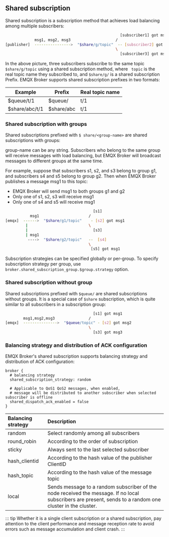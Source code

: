 ## Shared subscription

Shared subscription is a subscription method that achieves load balancing among multiple subscribers:

```bash
                                                   [subscriber1] got msg1
             msg1, msg2, msg3                    /
[publisher]  ---------------->  "$share/g/topic"  -- [subscriber2] got msg2
                                                 \
                                                   [subscriber3] got msg3
```

In the above picture, three subscribers subscribe to the same topic `$share/g/topic` using a shared subscription method, where ` topic` is the real topic name they subscribed to, and `$share/g/` is a shared subscription Prefix. EMQX Broker supports shared subscription prefixes in two formats:

| Example         | Prefix      | Real topic name |
| --------------- | ----------- | --------------- |
| $queue/t/1      | $queue/     | t/1             |
| $share/abc/t/1  | $share/abc  | t/1             |


### Shared subscription with groups

Shared subscriptions prefixed with `$ share/<group-name>` are shared subscriptions with groups:

group-name can be any string. Subscribers who belong to the same group will receive messages with load balancing, but EMQX Broker will broadcast messages to different groups at the same time.

For example, suppose that subscribers s1, s2, and s3 belong to group g1, and subscribers s4 and s5 belong to group g2. Then when EMQX Broker publishes a message msg1 to this topic:

- EMQX Broker will send msg1 to both groups g1 and g2
- Only one of s1, s2, s3 will receive msg1
- Only one of s4 and s5 will receive msg1

```bash
                                       [s1]
           msg1                      /
[emqx]  ------>  "$share/g1/topic"    - [s2] got msg1
         |                           \
         |                             [s3]
         | msg1
          ---->  "$share/g2/topic"   --  [s4]
                                     \
                                      [s5] got msg1
```

Subscription strategies can be specified globally or per-group. To specify subscription strategy per group, use `broker.shared_subscription_group.$group.strategy` option.

### Shared subscription without group

Shared subscriptions prefixed with `$queue/` are shared subscriptions without groups. It is a special case of `$share` subscription, which is quite similar to all subscribers in a subscription group:

```bash
                                       [s1] got msg1
        msg1,msg2,msg3               /
[emqx]  --------------->  "$queue/topic" - [s2] got msg2
                                     \
                                       [s3] got msg3
```

### Balancing strategy and distribution of ACK configuration

EMQX Broker's shared subscription supports balancing strategy and distribution of ACK configuration:

```
broker {
  # balancing strategy
  shared_subscription_strategy: random

  # Applicable to QoS1 QoS2 messages, when enabled,
  # message will be distributed to another subscriber when selected subscriber is offline
  shared_dispatch_ack_enabled = false
}
```
<!-- TODO 待确认 -->

| Balancing strategy |             Description                                                                                                         |
| :----------------- | :------------------------------------------------------------------------------------------------------------------------------ |
| random             | Select randomly among all subscribers                                                                                           |
| round_robin        | According to the order of subscription                                                                                          |
| sticky             | Always sent to the last selected subscriber                                                                                     |
| hash_clientid      | According to the hash value of the publisher ClientID                                                                           |
| hash_topic         | According to the hash value of the message topic                                                                                |
| local              | Sends message to a random subscriber of the node received the message. If no local subscribers are present, sends to a random one cluster in the cluster. |

::: tip
Whether it is a single client subscription or a shared subscription, pay attention to the client performance and message reception rate to avoid errors such as message accumulation and client crash.
:::
